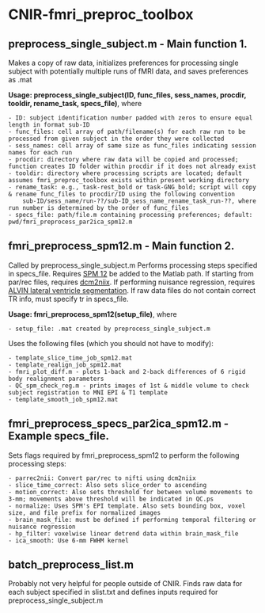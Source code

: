 # CNIR-fmri_preproc_toolbox

## preprocess_single_subject.m - Main function 1. 
Makes a copy of raw data, initializes preferences for processing single subject with potentially multiple runs of fMRI data, and saves preferences as .mat

**Usage: preprocess_single_subject(ID, func_files, sess_names, procdir, tooldir, rename_task, specs_file)**, where
	
	- ID: subject identification number padded with zeros to ensure equal length in format sub-ID
	- func_files: cell array of path/filename(s) for each raw run to be processed from given subject in the order they were collected
	- sess_names: cell array of same size as func_files indicating session names for each run
	- procdir: directory where raw data will be copied and processed; function creates ID folder within procdir if it does not already exist
	- tooldir: directory where processing scripts are located; default assumes fmri_preproc_toolbox exists within present working directory
	- rename_task: e.g., task-rest_bold or task-GNG_bold; script will copy & rename func_files to procdir/ID using the following convention
		sub-ID/sess_name/run-??/sub-ID_sess_name_rename_task_run-??, where run number is determined by the order of func_files
	- specs_file: path/file.m containing processing preferences; default: pwd/fmri_preprocess_par2ica_spm12.m
	
## fmri_preprocess_spm12.m - Main function 2. 
Called by preprocess_single_subject.m Performs processing steps specified in specs_file. Requires [SPM 12](http://www.fil.ion.ucl.ac.uk/spm/software/spm12/) be added to the Matlab path. If starting from par/rec files, requires [dcm2niix](https://github.com/rordenlab/dcm2niix). If performing nuisance regression, requires [ALVIN lateral ventricle segmentation](https://sites.google.com/site/mrilateralventricle/). If raw data files do not contain correct TR info, must specify tr in specs_file.

**Usage: fmri_preprocess_spm12(setup_file)**, where 
	
	- setup_file: .mat created by preprocess_single_subject.m
	
Uses the following files (which you should not have to modify): 

	- template_slice_time_job_spm12.mat
	- template_realign_job_spm12.mat
	- fmri_plot_diff.m - plots 1-back and 2-back differences of 6 rigid body realignment parameters
	- QC_spm_check_reg.m - prints images of 1st & middle volume to check subject registration to MNI EPI & T1 template
	- template_smooth_job_spm12.mat
	
## fmri_preprocess_specs_par2ica_spm12.m - Example specs_file. 
Sets flags required by fmri_preprocess_spm12 to perform the following processing steps:

	- parrec2nii: Convert par/rec to nifti using dcm2niix
	- slice_time_correct: Also sets slice_order to ascending
	- motion_correct: Also sets threshold for between volume movements to 3-mm; movements above threshold will be indicated in QC.ps
	- normalize: Uses SPM's EPI template. Also sets bounding box, voxel size, and file prefix for normalized images
	- brain_mask_file: must be defined if performing temporal filtering or nuisance regression
	- hp_filter: voxelwise linear detrend data within brain_mask_file
	- ica_smooth: Use 6-mm FWHM kernel 
	
## batch_preprocess_list.m
Probably not very helpful for people outside of CNIR. Finds raw data for each subject specified in slist.txt and defines inputs required for preprocess_single_subject.m
	


